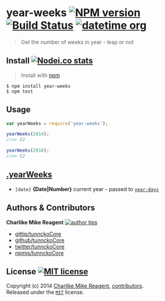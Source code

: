 # year-weeks [![NPM version][npmjs-shields]][npmjs-url] [![Build Status][travis-img]][travis-url] [![datetime org][datetime-shields]][datetime-url]
> Get the number of weeks in year - leap or not


## Install [![Nodei.co stats][npmjs-install]][npmjs-url] 
> Install with [npm](https://npmjs.org)

```
$ npm install year-weeks
$ npm test
```


## Usage
```js
var yearWeeks = require('year-weeks');

yearWeeks(2014);
//=> 52

yearWeeks(2016);
//=> 52
```


## [.yearWeeks](index.js#L13)
- `[date]` **{Date|Number}** current year - passed to [`year-days`](https://github.com/sindresorhus/year-days)


## Authors & Contributors
**Charlike Mike Reagent** [![author tips][author-gittip-img]][author-gittip]
+ [gittip/tunnckoCore][author-gittip]
+ [github/tunnckoCore][author-github]
+ [twitter/tunnckoCore][author-twitter]
+ [npmjs/tunnckoCore][author-npmjs]


## License [![MIT license][license-img]][license-url]
Copyright (c) 2014 [Charlike Mike Reagent][author-website], [contributors](https://github.com/datetime/year-weeks/graphs/contributors).  
Released under the [`MIT`][license-url] license.


[npmjs-url]: http://npm.im/year-weeks
[npmjs-shields]: http://img.shields.io/npm/v/year-weeks.svg
[npmjs-install]: https://nodei.co/npm/year-weeks.svg?mini=true

[coveralls-url]: https://coveralls.io/r/datetime/year-weeks?branch=master
[coveralls-shields]: https://img.shields.io/coveralls/datetime/year-weeks.svg

[license-url]: https://github.com/datetime/year-weeks/blob/master/license.md
[license-img]: http://img.shields.io/badge/license-MIT-blue.svg

[travis-url]: https://travis-ci.org/datetime/year-weeks
[travis-img]: https://travis-ci.org/datetime/year-weeks.svg

[depstat-url]: https://david-dm.org/datetime/year-weeks
[depstat-img]: https://david-dm.org/datetime/year-weeks.svg

[author-gittip-img]: http://img.shields.io/gittip/tunnckoCore.svg
[author-gittip]: https://www.gittip.com/tunnckoCore
[author-github]: https://github.com/tunnckoCore
[author-twitter]: https://twitter.com/tunnckoCore

[author-website]: http://www.whistle-bg.tk
[author-npmjs]: https://npmjs.org/~tunnckocore


[datetime-shields]: http://img.shields.io/badge/datetime-approved-brightgreen.svg
[datetime-url]: https://github.com/datetime